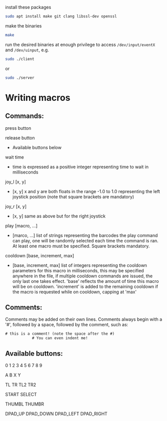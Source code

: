 install these packages
```bash
sudo apt install make git clang libssl-dev openssl
```

make the binaries
```bash
make
```

run the desired binaries at enough privilege to access ```/dev/input/eventX``` and ```/dev/uinput```, e.g.
```bash
sudo ./client
```
or
```bash
sudo ./server
```


# Writing macros

## Commands:
press button

release button 
- Available buttons below

wait time 
- time is expressed as a positive integer representing time to wait in milliseconds

joy_l [x, y]
- [x, y] x and y are both floats in the range -1.0 to 1.0 representing the left joystick position (note that square brackets are mandatory)

joy_r [x, y]
- [x, y] same as above but for the right joystick

play [macro, ...]
- [marco, ...] list of strings representing the barcodes the play command can play, one will be randomly selected each time the command is ran. At least one macro must be specified. Square brackets mandatory.

cooldown [base, increment, max]
- [base, increment, max] list of integers representing the cooldown parameters for this macro in milliseconds, this may be specified anywhere in the file, if multiple cooldown commands are issued, the only last one takes effect. 'base' reflects the amount of time this macro will be on cooldown. 'increment' is added to the remaining cooldown if the macro is requested while on cooldown, capping at 'max'

## Comments:

Comments may be added on their own lines.
Comments always begin with a '#', followed by a space, followed by the comment, such as:
```
# this is a comment! (note the space after the #)
            # You can even indent me!
```

## Available buttons:
0
1
2
3
4
5
6
7
8
9

A
B
X
Y

TL
TR
TL2
TR2

START
SELECT

THUMBL
THUMBR

DPAD_UP
DPAD_DOWN
DPAD_LEFT
DPAD_RIGHT
